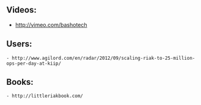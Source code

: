 




## Videos:
  - http://vimeo.com/bashotech

## Users:
    - http://www.agilord.com/en/radar/2012/09/scaling-riak-to-25-million-ops-per-day-at-kiip/

## Books:

    - http://littleriakbook.com/